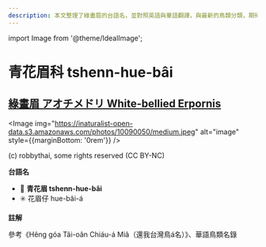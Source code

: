 ```yaml
---
description: 本文整理了綠畫眉的台語名，並對照英語與華語翻譯，與最新的鳥類分類，期待能夠供未來的台語鳥類圖鑑當作參考
---
```


import Image from '@theme/IdealImage';

# 青花眉科 tshenn-hue-bâi

## [綠畫眉 アオチメドリ White-bellied Erpornis](https://ebird.org/species/whbyuh1)

<Image img="https://inaturalist-open-data.s3.amazonaws.com/photos/10090050/medium.jpeg" alt="image" style={{marginBottom: '0rem'}} />

<div className="image-caption">
(c) robbythai, some rights reserved (CC BY-NC)
</div>

**台語名**

- 🎯 **青花眉 tshenn-hue-bâi**
- ✳️ 花眉仔 hue-bâi-á

**註解**

參考《Hêng góa Tâi-oân Chiáu-á Miâ（還我台灣鳥á名）》、華語鳥類名錄
